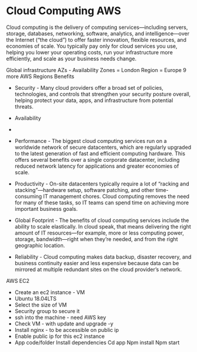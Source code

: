 # Cloud Computing AWS

Cloud computing is the delivery of computing services—including servers, storage, databases, networking, software, analytics, and intelligence—over the Internet (“the cloud”) to offer faster innovation, flexible resources, and economies of scale. You typically pay only for cloud services you use, helping you lower your operating costs, run your infrastructure more efficiently, and scale as your business needs change.


Global infrastructure AZs - Availability Zones = London Region = Europe 9 more AWS Regions
Benefits
* Security - Many cloud providers offer a broad set of policies, technologies, and controls that strengthen your security posture overall, helping protect your data, apps, and infrastructure from potential threats.
* Availability
* 
* Performance - The biggest cloud computing services run on a worldwide network of secure datacenters, which are regularly upgraded to the latest generation of fast and efficient computing hardware. This offers several benefits over a single corporate datacenter, including reduced network latency for applications and greater economies of scale.

* Productivity - On-site datacenters typically require a lot of “racking and stacking”—hardware setup, software patching, and other time-consuming IT management chores. Cloud computing removes the need for many of these tasks, so IT teams can spend time on achieving more important business goals.


* Global Footprint - The benefits of cloud computing services include the ability to scale elastically. In cloud speak, that means delivering the right amount of IT resources—for example, more or less computing power, storage, bandwidth—right when they’re needed, and from the right geographic location.

* Reliability - Cloud computing makes data backup, disaster recovery, and business continuity easier and less expensive because data can be mirrored at multiple redundant sites on the cloud provider’s network.


AWS EC2
* Create an ec2 instance - VM
* Ubuntu 18.04LTS
* Select the size of VM
* Security group to secure it
* ssh into the machine - need AWS key
* Check VM - with update and upgrade -y
* Install nginx - to be accessible on public ip
* Enable public ip for this ec2 instance
* App code/folder
Install dependencies Cd app Npm install Npm start


